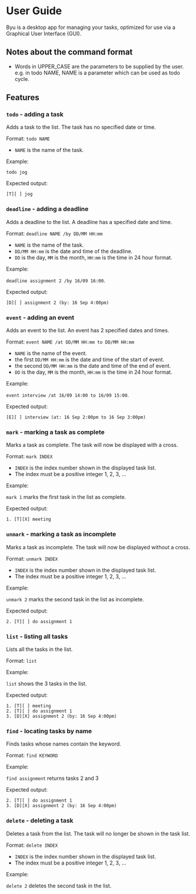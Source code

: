 # User Guide

Byu is a desktop app for managing your tasks, optimized for use via a Graphical User Interface (GUI).

## Notes about the command format

- Words in UPPER_CASE are the parameters to be supplied by the user.
  e.g. in todo NAME, NAME is a parameter which can be used as todo cycle.

## Features

### `todo` - adding a task

Adds a task to the list. The task has no specified date or time.

Format: `todo NAME`

- `NAME` is the name of the task.

Example: 

`todo jog`

Expected output:

```
[T][ ] jog
```
### `deadline` - adding a deadline

Adds a deadline to the list. A deadline has a specified date and time.

Format: `deadline NAME /by DD/MM HH:mm`

- `NAME` is the name of the task.
- `DD/MM HH:mm` is the date and time of the deadline.
- `DD` is the day, `MM` is the month, `HH:mm` is the time in 24 hour format.

Example: 

`deadline assignment 2 /by 16/09 16:00`.

Expected output:

```
[D][ ] assignment 2 (by: 16 Sep 4:00pm)
```

### `event` - adding an event

Adds an event to the list. An event has 2 specified dates and times.

Format: `event NAME /at DD/MM HH:mm to DD/MM HH:mm`

- `NAME` is the name of the event.
- the first `DD/MM HH:mm` is the date and time of the start of event.
- the second `DD/MM HH:mm` is the date and time of the end of event.
- `DD` is the day, `MM` is the month, `HH:mm` is the time in 24 hour format.

Example: 

`event interview /at 16/09 14:00 to 16/09 15:00`.

Expected output:

```
[E][ ] interview (at: 16 Sep 2:00pm to 16 Sep 3:00pm)
```

### `mark` - marking a task as complete

Marks a task as complete. The task will now be displayed with a cross.  

Format: `mark INDEX`

- `INDEX` is the index number shown in the displayed task list.
- The index must be a positive integer 1, 2, 3, ...

Example: 

`mark 1` marks the first task in the list as complete.

Expected output:

```
1. [T][X] meeting
```

### `unmark` - marking a task as incomplete

Marks a task as incomplete. The task will now be displayed without a cross.  

Format: `unmark INDEX`

- `INDEX` is the index number shown in the displayed task list.
- The index must be a positive integer 1, 2, 3, ...

Example: 

`unmark 2` marks the second task in the list as incomplete.

Expected output:

```
2. [T][ ] do assignment 1
```

### `list` - listing all tasks

Lists all the tasks in the list.

Format: `list`

Example: 

`list` shows the 3 tasks in the list.

Expected output:

```
1. [T][ ] meeting
2. [T][ ] do assignment 1
3. [D][X] assignment 2 (by: 16 Sep 4:00pm)
```

### `find` - locating tasks by name

Finds tasks whose names contain the keyword.

Format: `find KEYWORD`

Example: 

`find assignment` returns tasks 2 and 3

Expected output:

```
2. [T][ ] do assignment 1
3. [D][X] assignment 2 (by: 16 Sep 4:00pm)
```

### `delete` - deleting a task

Deletes a task from the list. The task will no longer be shown in the task list.

Format: `delete INDEX`

- `INDEX` is the index number shown in the displayed task list.
- The index must be a positive integer 1, 2, 3, ...

Example: 

`delete 2` deletes the second task in the list.
